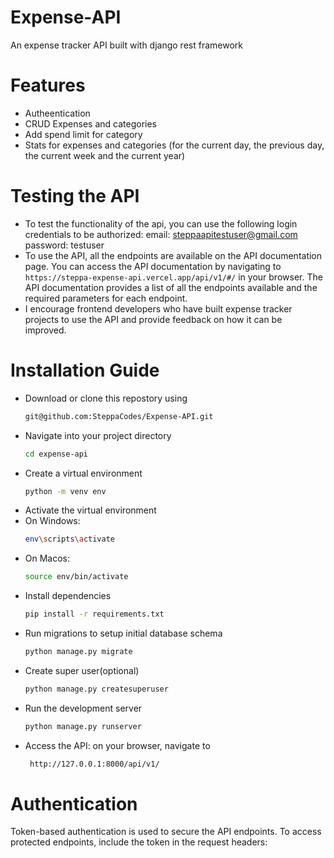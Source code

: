 # Expense-API
An expense tracker API built with django rest framework

# Features
- Autheentication
- CRUD Expenses and categories
- Add spend limit for category
- Stats for expenses and categories (for the current day, the previous day, the current week and the current year)

 # Testing the API 
- To test the functionality of the api, you can use the following login credentials to be authorized:
    email: steppaapitestuser@gmail.com
    password: testuser
- To use the API, all the endpoints are available on the API documentation page. You can access the API documentation by navigating to ```https://steppa-expense-api.vercel.app/api/v1/#/``` in your browser. The API documentation provides a list of all the endpoints available and the required parameters for each endpoint.
- I encourage frontend developers who have built expense tracker projects to use the API and provide feedback on how it can be improved.

# Installation Guide

- Download or clone this repostory using
  ```sh
  git@github.com:SteppaCodes/Expense-API.git
- Navigate into your project directory
  ```sh
  cd expense-api
- Create a virtual environment
  ```sh
  python -m venv env
- Activate the virtual environment
- On Windows:
  ```sh
  env\scripts\activate
- On Macos:
  ```sh 
  source env/bin/activate
- Install dependencies
  ```sh
  pip install -r requirements.txt
- Run migrations to setup initial database schema
  ```sh
  python manage.py migrate
- Create super user(optional)
  ```sh
  python manage.py createsuperuser
- Run the development server
  ```sh
  python manage.py runserver
- Access the API: on your browser, navigate to
   ``` sh
    http://127.0.0.1:8000/api/v1/

# Authentication 
Token-based authentication is used to secure the API endpoints. To access protected endpoints, include the token in the request headers:
